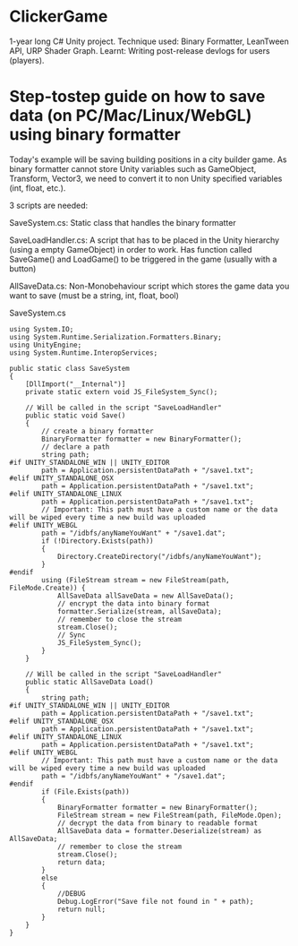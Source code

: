 # ClickerGame
1-year long C# Unity project.
Technique used: Binary Formatter, LeanTween API, URP Shader Graph.
Learnt: Writing post-release devlogs for users (players).

# Step-tostep guide on how to save data (on PC/Mac/Linux/WebGL) using binary formatter
Today's example will be saving building positions in a city builder game. As binary formatter cannot store Unity variables such as GameObject, Transform, Vector3, we need to convert it to non Unity specified variables (int, float, etc.).

3 scripts are needed:

SaveSystem.cs: Static class that handles the binary formatter 

SaveLoadHandler.cs: A script that has to be placed in the Unity hierarchy (using a empty GameObject) in order to work. Has function called SaveGame() and LoadGame() to be triggered in the game (usually with a button)

AllSaveData.cs: Non-Monobehaviour script which stores the game data you want to save (must be a string, int, float, bool)

SaveSystem.cs
```
using System.IO;
using System.Runtime.Serialization.Formatters.Binary;
using UnityEngine;
using System.Runtime.InteropServices;

public static class SaveSystem
{
    [DllImport("__Internal")]
    private static extern void JS_FileSystem_Sync();
    
    // Will be called in the script "SaveLoadHandler"
    public static void Save()
    {
        // create a binary formatter
        BinaryFormatter formatter = new BinaryFormatter();
        // declare a path 
        string path;
#if UNITY_STANDALONE_WIN || UNITY_EDITOR
        path = Application.persistentDataPath + "/save1.txt";
#elif UNITY_STANDALONE_OSX
        path = Application.persistentDataPath + "/save1.txt";
#elif UNITY_STANDALONE_LINUX
        path = Application.persistentDataPath + "/save1.txt";
        // Important: This path must have a custom name or the data will be wiped every time a new build was uploaded
#elif UNITY_WEBGL
        path = "/idbfs/anyNameYouWant" + "/save1.dat";
        if (!Directory.Exists(path))
        {
            Directory.CreateDirectory("/idbfs/anyNameYouWant");
        }
#endif
        using (FileStream stream = new FileStream(path, FileMode.Create)) {
            AllSaveData allSaveData = new AllSaveData();
            // encrypt the data into binary format
            formatter.Serialize(stream, allSaveData);
            // remember to close the stream
            stream.Close();
            // Sync
            JS_FileSystem_Sync();
        }
    }
    
    // Will be called in the script "SaveLoadHandler"
    public static AllSaveData Load()
    {
        string path;
#if UNITY_STANDALONE_WIN || UNITY_EDITOR
        path = Application.persistentDataPath + "/save1.txt";
#elif UNITY_STANDALONE_OSX
        path = Application.persistentDataPath + "/save1.txt";
#elif UNITY_STANDALONE_LINUX
        path = Application.persistentDataPath + "/save1.txt";
#elif UNITY_WEBGL
        // Important: This path must have a custom name or the data will be wiped every time a new build was uploaded
        path = "/idbfs/anyNameYouWant" + "/save1.dat";
#endif
        if (File.Exists(path))
        {
            BinaryFormatter formatter = new BinaryFormatter();
            FileStream stream = new FileStream(path, FileMode.Open);
            // decrypt the data from binary to readable format
            AllSaveData data = formatter.Deserialize(stream) as AllSaveData;
            // remember to close the stream
            stream.Close();
            return data;
        }
        else
        {
            //DEBUG
            Debug.LogError("Save file not found in " + path);
            return null;
        }
    }
}
```

